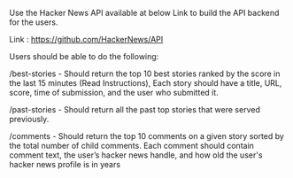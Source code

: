 Use the Hacker News API available at below Link to build the API backend for the users.

Link : https://github.com/HackerNews/API

Users should be able to do the following:

/best-stories - Should return the top 10 best stories ranked by the score in the last 15 minutes (Read Instructions), Each story should have a title, URL, score, time of submission, and the user who submitted it.

/past-stories - Should return all the past top stories that were served previously.

/comments - Should return the top 10 comments on a given story sorted by the total number of child comments. Each comment should contain comment text, the user’s hacker news handle, and how old the user's hacker news profile is in years

